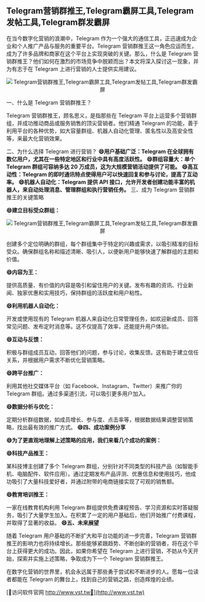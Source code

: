 ## **Telegram营销群推王,Telegram霸屏工具,Telegram发帖工具,Telegram群发霸屏**

在当今数字化营销的浪潮中，Telegram 作为一个强大的通信工具，正迅速成为企业和个人推广产品与服务的重要平台。Telegram 营销群推王这一角色应运而生，成为了许多品牌和商家在这个平台上实现突破的关键。那么，什么是 Telegram 营销群推王？他们如何在激烈的市场竞争中脱颖而出？本文将深入探讨这一现象，并为有志于在 Telegram 上进行营销的人士提供实用建议。

 <center><img src="https://vst.tw/MP4/tuiguang/png/5.png" alt="Telegram营销群推王,Telegram霸屏工具,Telegram发帖工具,Telegram群发霸屏"></center>

一、什么是 Telegram 营销群推王？

Telegram 营销群推王，顾名思义，是指那些在 Telegram 平台上运营多个营销群组，并成功推动商品或服务销售的顶尖营销者。他们精通 Telegram 的功能，善于利用平台的各种优势，如大容量群组、机器人自动化管理、匿名性以及高安全性等，来最大化营销效果。

二、为什么选择 Telegram 进行营销？
**😄用户基础广泛：Telegram 在全球拥有数亿用户，尤其在一些特定地区和行业中具有高度活跃性。**
**😄群组容量大：单个 Telegram 群组可容纳多达 20 万成员，这为大规模营销活动提供了可能。**
**😄高互动性：Telegram 的即时通讯特点使得用户可以快速回复和参与讨论，提高了互动率。**
**😄机器人自动化：Telegram 提供 API 接口，允许开发者创建功能丰富的机器人，来自动处理消息、管理群组和执行营销任务。**
三、成为 Telegram 营销群推王的关键策略

**😄建立目标受众群组：**

 <center><img src="https://vst.tw/MP4/tuiguang/png/1.png" alt="Telegram营销群推王,Telegram霸屏工具,Telegram发帖工具,Telegram群发霸屏"></center>

创建多个定位明确的群组，每个群组集中于特定的兴趣或需求，以吸引精准的目标受众。确保群组名称和描述清晰、吸引人，以便新用户能够快速了解群组的主题和价值。

**😄内容为王：**

提供高质量、有价值的内容是吸引和留住用户的关键。发布有趣的资讯、行业新闻、独家优惠和实用技巧，保持群组的活跃度和用户粘性。

**😄利用机器人自动化：**

开发或使用现有的 Telegram 机器人来自动化日常管理任务，如欢迎新成员、回答常见问题、发布定时消息等。这不仅提高了效率，还能提升用户体验。

**😄互动与反馈：**

积极与群组成员互动，回答他们的问题，参与讨论，收集反馈。这有助于建立信任关系，并根据用户需求不断优化营销策略。

**😄跨平台推广：**

利用其他社交媒体平台（如 Facebook、Instagram、Twitter）来推广你的 Telegram 群组。通过多渠道引流，可以吸引更多用户加入。

**😄数据分析与优化：**

定期分析群组数据，如成员增长、参与度、点击率等，根据数据结果调整营销策略，找出最有效的推广方式。
**😄四、成功案例分享**

**😄为了更直观地理解上述策略的应用，我们来看几个成功的案例：**

**😄科技产品推王：**

某科技博主创建了多个 Telegram 群组，分别针对不同类型的科技产品（如智能手机、电脑配件、软件应用）。通过定期发布产品评测、优惠信息和使用技巧，他成功吸引了大量科技爱好者，并通过附带的电商链接实现了可观的销售额。

**😄教育培训推王：**

一家在线教育机构利用 Telegram 群组提供免费课程预告、学习资源和实时答疑服务，吸引了大量学生加入。在积累了一定的用户基础后，他们开始推广付费课程，并取得了显著的收益。
**😄五、未来展望**

随着 Telegram 用户基础的不断扩大和平台功能的进一步完善，Telegram 营销群推王的影响力也将持续增长。那些能够紧跟趋势、不断创新的营销者，将在这个平台上获得更大的成功。因此，如果你希望在 Telegram 上进行营销，不妨从今天开始，探索并实施上述策略，争取成为下一个 Telegram 营销群推王。

在数字化营销的世界里，机会永远属于那些勇于尝试和不断进步的人。愿每一位读者都能在 Telegram 的舞台上，找到自己的营销之路，创造辉煌的业绩。


[👻访问软件官网 http://www.vst.tw👻](http://www.vst.tw)

